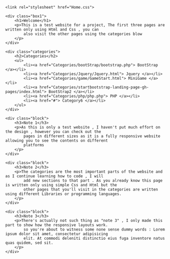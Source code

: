 <!DOCTYPE html>
<html lang="en">
<head>
    <meta charset="UTF-8">
    <title>Test2</title>

    <link rel="stylesheet" href="Home.css">

</head>
<body>

<div class="container">

    <div class="box1">
        <h1>Welcome</h1>
        <p>This is a test website for a project, The first three pages are written only using Html and Css , you can
            also visit the other pages using the categories blow
        </p>
    </div>

    <div class="categories">
        <h2>Categories</h2>
        <ul>
            <li><a href="Categories/bootStrap/bootstrap.php"> BootStrap </a></li>
            <li><a href="Categories/Jquery/Jquery.html"> Jquery </a></li>
            <li><a href="Categories/game/GameStart.html"> MiniGame </a></li>
            <li><a href="Categories/startbootstrap-landing-page-gh-pages/index.html"> BootStrap2 </a></li>
            <li><a href="Categories/php/php.php"> PHP </a></li>
            <li><a href="#"> Category6 </a></li>
        </ul>
    </div>

    <div class="block">
        <h3>Note 1</h3>
        <p>As this is only a test website , I haven't put much effort on the design , however you can check out the
            pages in different sizes as it is a fully responsive website allowing you to see the contents on different
            platforms
        </p>
    </div>

    <div class="block">
        <h3>Note 2</h3>
        <p>The categories are the most important parts of the website and as I continue learning how to code , I will
            add new sections to that part . As you already know this page is written only using simple Css and Html but the
            other pages that you'll visit in the categories are written using different Libraries or programming languages.
        </p>
    </div>

    <div class="block">
        <h3>Note 3</h3>
        <p>There's actually not such thing as "note 3" , I only made this part to show how the responsive layouts work.
            so you're about to witness some none sense dummy words : Lorem ipsum dolor sit amet, consectetur adipisicing
            elit. At commodi deleniti distinctio eius fuga inventore natus quas quidem, sed sit.
        </p>
    </div>
</div>

</body>
</html>
